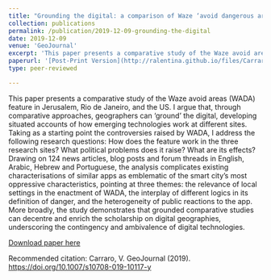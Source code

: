 ```yaml
---
title: "Grounding the digital: a comparison of Waze ‘avoid dangerous areas’ feature in Jerusalem, Rio de Janeiro and the US"
collection: publications
permalink: /publication/2019-12-09-grounding-the-digital
date: 2019-12-09
venue: 'GeoJournal'
excerpt: 'This paper presents a comparative study of the Waze avoid areas (WADA) feature in Jerusalem, Rio de Janeiro, and the US. I argue that, through comparative approaches, geographers can ‘ground’ the digital, developing situated accounts of how emerging technologies work at different sites...'
paperurl: '[Post-Print Version](http://ralentina.github.io/files/Carraro-2019-Grounding-the-Digital.pdf)'
type: peer-reviewed

---
```

This paper presents a comparative study of the Waze avoid areas (WADA) feature in Jerusalem, Rio de Janeiro, and the US. I argue that, through comparative approaches, geographers can ‘ground’ the digital, developing situated accounts of how emerging technologies work at different sites. Taking as a starting point the controversies raised by WADA, I address the following research questions: How does the feature work in the three research sites? What political problems does it raise? What are its effects? Drawing on 124 news articles, blog posts and forum threads in English, Arabic, Hebrew and Portuguese, the analysis complicates existing characterisations of similar apps as emblematic of the smart city’s most oppressive characteristics, pointing at three themes: the relevance of local settings in the enactment of WADA, the interplay of different logics in its definition of danger, and the heterogeneity of public reactions to the app. More broadly, the study demonstrates that grounded comparative studies can decentre and enrich the scholarship on digital geographies, underscoring the contingency and ambivalence of digital technologies.

[Download paper here](http://ralentina.github.io/files/Carraro-2019-Grounding-the-Digital.pdf)

Recommended citation: Carraro, V. GeoJournal (2019). https://doi.org/10.1007/s10708-019-10117-y
